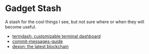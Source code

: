 # Gadget Stash

A stash for the cool things I see, but not sure where or when they will become useful.

* [termdash: customizable terminal dashboard](https://github.com/mum4k/termdash)
* [commit-messages-guide](https://github.com/RomuloOliveira/commit-messages-guide)
* [dexon: the latest blockchain](https://github.com/dexon-foundation/dexon)

